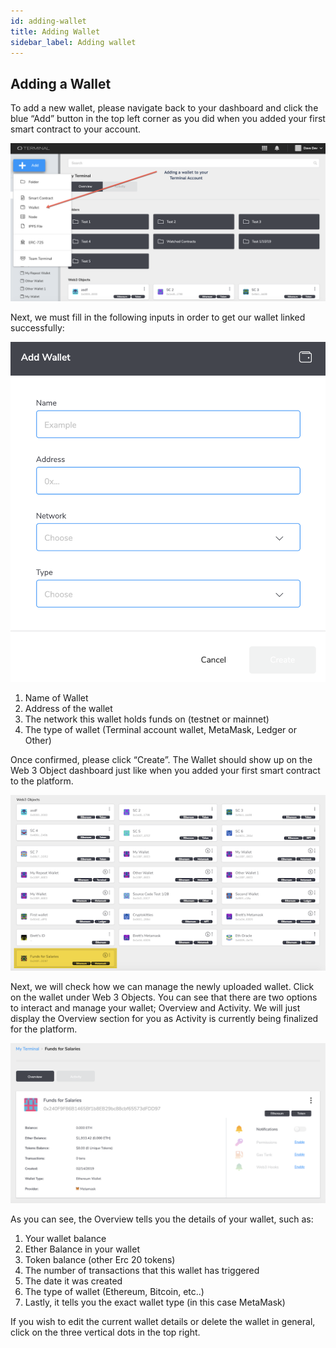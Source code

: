 ```yaml
---
id: adding-wallet
title: Adding Wallet
sidebar_label: Adding wallet
---
```



## Adding a Wallet

To add a new wallet, please navigate back to your dashboard and click the blue “Add” button in the top left corner as you did when you added your first smart contract to your account.

 ![login](assets/images/wallet/walleta1.png)


Next, we must fill in the following inputs in order to get our wallet linked successfully: 

![login](assets/images/wallet/walleta2.png)

1. Name of Wallet 
2. Address of the wallet 
3. The network this wallet holds funds on (testnet or mainnet) 
4. The type of wallet (Terminal account wallet, MetaMask, Ledger or Other) 

Once confirmed, please click “Create”. 
The Wallet should show up on the Web 3 Object dashboard just like when you added your first smart contract to the platform. 

![login](assets/images/wallet/walleta3.png)

Next, we will check how we can manage the newly uploaded wallet. Click on the wallet under Web 3 Objects. You can see that there are two options to interact and manage your wallet; Overview and Activity. We will just display the Overview section for you as Activity is currently being finalized for the platform. 

![login](assets/images/wallet/walleta4.png)

As you can see, the Overview tells you the details of your wallet, such as: 
1. Your wallet balance
2. Ether Balance in your wallet
3. Token balance (other Erc 20 tokens) 
4. The number of transactions that this wallet has triggered
5. The date it was created 
6. The type of wallet (Ethereum, Bitcoin, etc..) 
7. Lastly, it tells you the exact wallet type (in this case MetaMask)

If you wish to edit the current wallet details or delete the wallet in general, click on the three vertical dots in the top right. 





